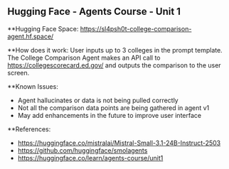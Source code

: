 ## Hugging Face - Agents Course - Unit 1

**Hugging Face Space: https://sl4psh0t-college-comparison-agent.hf.space/

**How does it work:
User inputs up to 3 colleges in the prompt template. The College Comparison Agent makes an API call to https://collegescorecard.ed.gov/ and outputs the comparison to the user screen.

**Known Issues:
- Agent hallucinates or data is not being pulled correctly
- Not all the comparison data points are being gathered in agent v1
- May add enhancements in the future to improve user interface

**References:
- https://huggingface.co/mistralai/Mistral-Small-3.1-24B-Instruct-2503
- https://github.com/huggingface/smolagents
- https://huggingface.co/learn/agents-course/unit1
